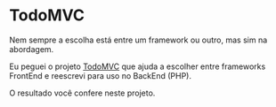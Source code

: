 # TodoMVC

Nem sempre a escolha está entre um framework ou outro, mas sim na abordagem.

Eu peguei o projeto [TodoMVC](http://todomvc.com/) que ajuda a escolher entre frameworks FrontEnd e reescrevi para uso no BackEnd (PHP).

O resultado você confere neste projeto.